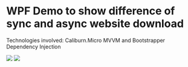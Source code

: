 # WPF Demo to show difference of sync and async website download

Technologies involved:
Caliburn.Micro MVVM and Bootstrapper Dependency Injection

<img src="./progressBar.png">

<img src="./doneTime.png">
